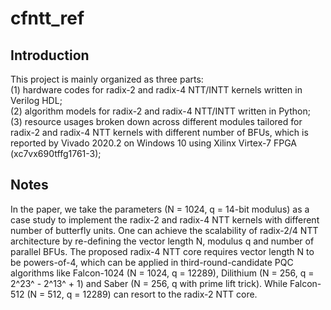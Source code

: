 # cfntt_ref
## Introduction
This project is mainly organized as three parts:   
(1) hardware codes for radix-2 and radix-4 NTT/INTT kernels written in Verilog HDL;    
(2) algorithm models for radix-2 and radix-4 NTT/INTT  written in Python;   
(3) resource usages broken down across different modules tailored for radix-2 and radix-4 NTT kernels with different number of BFUs, which is reported by Vivado 2020.2 on Windows 10 using Xilinx Virtex-7 FPGA (xc7vx690tffg1761-3);   
## Notes
In the paper, we take the parameters (N = 1024, q = 14-bit modulus) as a case study to implement the radix-2 and radix-4 NTT kernels with different number of butterfly units. One can achieve the scalability of radix-2/4 NTT architecture by re-defining the vector length N, modulus q and number of parallel BFUs. The proposed radix-4 NTT core requires vector length N to be powers-of-4, which can be applied in third-round-candidate PQC algorithms like Falcon-1024 (N = 1024, q = 12289), Dilithium (N = 256, q = 2^23^ - 2^13^ + 1) and Saber (N = 256, q with prime lift trick). While Falcon-512 (N = 512, q = 12289) can resort to the radix-2 NTT core. 
